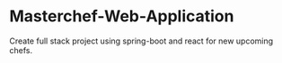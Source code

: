 # Masterchef-Web-Application
Create full stack project using spring-boot and react for new upcoming chefs.
